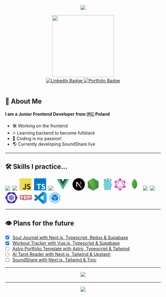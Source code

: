 <p align="center">
  <img src="https://capsule-render.vercel.app/api?text=erratinsilentio&animation=fadeIn&type=waving&color=gradient&height=100&fontSize=40&stroke=D8B4FE&fontColor=000000&strokeWidth=0.75"/>
</p>

<div id="header" align="center">
  <img src="https://media.giphy.com/media/v1.Y2lkPTc5MGI3NjExMmYzM3RwOGY5MXN6cHBwd2t4eTR0MjZidnU0NWx5OWZyNjc3ejlrayZlcD12MV9pbnRlcm5hbF9naWZfYnlfaWQmY3Q9Zw/xUA7bh5vjSwrmmUiWc/giphy.gif" height="200" width="200" />
</div>
<div id="badges" align="center">
  <a href="your-linkedin-URL](https://www.linkedin.com/in/kacper-kondracki-0619a3245/">
    <img src="https://img.shields.io/badge/LinkedIn-blue?style=for-the-badge&logo=linkedin&logoColor=white" alt="LinkedIn Badge"/>
  </a>
  <a href="https://erratinsilentio.vercel.app">
    <img src="https://img.shields.io/badge/my_portfolio-000?style=for-the-badge&logo=ko-fi&logoColor=white" alt="Portfolio Badge"/>
  </a>
</div>
<div id="badges-two" align="center">
  <img src="https://komarev.com/ghpvc/?username=erratinsilentio&style=flat-square&color=blue" align="center" alt=""/>

</div>


## 🚀 About Me

#### I am a Junior Frontend Developer from 🇵🇱 Poland


* 🛠 Working on the frontend
* 🔥 Learning backend to become fullstack
* 🚀 Coding is my passion!
* 🌎 Currently developing SoundShare.live


----------------------------

## 🛠 Skills I practice...

<img height=40 src="https://cdn.jsdelivr.net/gh/devicons/devicon/icons/html5/html5-original.svg" />&ensp;<img height=40 src="https://cdn.jsdelivr.net/gh/devicons/devicon/icons/css3/css3-original.svg" />&ensp;<img height=40 src="https://raw.githubusercontent.com/devicons/devicon/1119b9f84c0290e0f0b38982099a2bd027a48bf1/icons/javascript/javascript-original.svg"/>&ensp;<img height=40 src="https://raw.githubusercontent.com/devicons/devicon/1119b9f84c0290e0f0b38982099a2bd027a48bf1/icons/typescript/typescript-original.svg"/>&ensp;<img height=40 src="https://cdn.jsdelivr.net/gh/devicons/devicon/icons/react/react-original.svg" />&ensp; <img height=40 src="https://raw.githubusercontent.com/devicons/devicon/1119b9f84c0290e0f0b38982099a2bd027a48bf1/icons/vuejs/vuejs-original.svg" />&ensp; <img height=40 src="https://raw.githubusercontent.com/devicons/devicon/1119b9f84c0290e0f0b38982099a2bd027a48bf1/icons/nextjs/nextjs-original.svg"/>&ensp;<img height=40 src="https://raw.githubusercontent.com/devicons/devicon/1119b9f84c0290e0f0b38982099a2bd027a48bf1/icons/nodejs/nodejs-original.svg"/>&ensp;<img height=40 src="https://github.com/devicons/devicon/blob/master/icons/go/go-original.svg"/><img height=40 src="https://raw.githubusercontent.com/devicons/devicon/1119b9f84c0290e0f0b38982099a2bd027a48bf1/icons/graphql/graphql-plain.svg"/>&ensp;<img height=40 src="https://raw.githubusercontent.com/devicons/devicon/1119b9f84c0290e0f0b38982099a2bd027a48bf1/icons/mongodb/mongodb-original.svg"/>&ensp;<img height=40 src="https://cdn.jsdelivr.net/gh/devicons/devicon/icons/git/git-plain.svg"/>&ensp;<img height=40 src="https://cdn.jsdelivr.net/gh/devicons/devicon/icons/github/github-original.svg"/>&ensp;<img height=40 src="https://raw.githubusercontent.com/devicons/devicon/1119b9f84c0290e0f0b38982099a2bd027a48bf1/icons/eslint/eslint-original.svg"/>&ensp;<img height=40 src="https://raw.githubusercontent.com/devicons/devicon/1119b9f84c0290e0f0b38982099a2bd027a48bf1/icons/npm/npm-original-wordmark.svg"/>&ensp;<img height=40 src="https://raw.githubusercontent.com/devicons/devicon/1119b9f84c0290e0f0b38982099a2bd027a48bf1/icons/vscode/vscode-original.svg"/>&ensp;<img height=40 src="https://raw.githubusercontent.com/devicons/devicon/1119b9f84c0290e0f0b38982099a2bd027a48bf1/icons/webpack/webpack-original.svg"/>


----------------------------

## 👁 Plans for the future

* [x] <a href="https://github.com/erratinsilentio/Soul-Journal-">Soul Journal with Next.js, Typescript, Redux & Supabase</a>
* [x] <a href="https://github.com/erratinsilentio/routine-tracker">Workout Tracker with Vue.js, Typescript & Supabase</a> 
* [ ] <a href="https://github.com/erratinsilentio/Astro-Portfolio-Template">Astro Portfolio Template with Astro, Typescript & Tailwind</a>
* [ ] <a href="https://github.com/erratinsilentio/AI-Tarot-Reader">AI Tarot Reader with Next.js, Tailwind & Upstash</a> 
* [ ] <a href="https://github.com/erratinsilentio/SoundShare">SoundShare with Next.js, Tailwind & Trpc</a>

----------------------------

<p align="center">
<img src="https://streak-stats.demolab.com?user=erratinsilentio&theme=github-dark&hide_border=true"/>
</p>

-----------------------------

<p align="center">
  <img src="https://capsule-render.vercel.app/api?&text=let's%20look%20into%20the%20future%20together!&animation=fadeIn&type=waving&&section=footer&color=gradient&height=100&fontSize=30&stroke=000000&fontColor=cbd5e1&strokeWidth=0.75"/>
</p>
